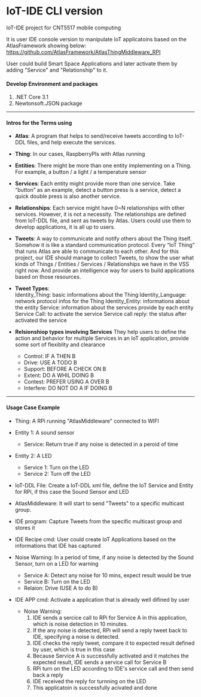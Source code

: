 # IoT-IDE CLI version
IoT-IDE project for CNT5517 mobile computing

It is user IDE console version to manipulate IoT applicatoins based on the AtlasFramework showing below:
https://github.com/AtlasFramework/AtlasThingMiddleware_RPI

User could build Smart Space Applications and later activate them by adding "Service" and "Relationship" to it.

#### Develop Environment and packages
1. .NET Core 3.1
2. Newtonsoft.JSON package

------------


#### Intros for the Terms using

- **Atlas**: A program that helps to send/receive tweets according to IoT-DDL files, and help execute the services.

- **Thing**: In our cases, RaspberryPIs with Atlas running

- **Entities**: There might be more than one entity implementing on a Thing. For example, a button / a light / a temperature sensor

- **Services**: Each entity might provide more than one service. Take “button” as an example, detect a button press is a service, detect a quick double press is also another service.
- **Relationships**: Each service might have 0~N relationships with other services. However, it is not a necessity. The relationships are defined from IoT-DDL file, and sent as tweets by Atlas. Users could use them to develop applications, it is all up to users. 

- **Tweets**: A way to communicate and notify others about the Thing itself. Somehow it is like a standard communication protocol. Every “IoT Thing” that runs Atlas are able to communicate to each other. And for this project, our IDE should manage to collect Tweets, to show the user what kinds of Things / Entities / Services / Relationships we have in the VSS right now. And provide an intelligence way for users to build applications based on those resources.


- **Tweet Types**:  
	Identity_Thing: basic informations about the Thing
	Identity_Language: network protocol infos for the Thing
	Identity_Entity: informations about the entity
	Service: information about the services provide by each entity
	Service Call: to activate the service
	Service call reply: the status after activated the service

- **Relsionshiop types involving Services**
They help users to define the action and behavior for multiple Services in an IoT application, provide some sort of flexiblity and clearance
  - Control: IF A THEN B
  - Drive: USE A TODO B
  - Support: BEFORE A CHECK ON B
  - Extent: DO A WHIL DOING B
  - Contest: PREFER USING A OVER B
  - Interfere: DO NOT DO A IF DOING B

------------


#### Usage Case Example

- Thing: A  RPi running "AtlasMiddleware" connected to WIFI
 - Entity 1: A sound sensor
   - Service: Return true if any noise is detected in a peroid of time
 - Entity 2: A LED
   - Service 1: Turn on the LED
   - Service 2: Turn off the LED

- IoT-DDL File: Create a IoT-DDL xml file, define the IoT Service and Entity for RPi, if this case the Sound Sensor and LED

- AtlasMiddleware: It will start to send "Tweets" to a specific multicast group.

- IDE program: Capture Tweets from the specific multicast group and stores it
  
- IDE Recipe cmd: User could create IoT Applications based on the informations that IDE has captured
 - Noise Warning: In a period of time, if any noise is detected by the Sound Sensor, turn on a LED for warning
   - Service A: Detect any noise for 10 mins, expect result would be true
   - Service B: Turn on the LED
   - Relaion: Drive (USE A to do B)
   
- IDE APP cmd: Activate a application that is already well difined by user
  - Noise Warning: 
    1. IDE sends a sercice call to RPi for Service A in this application, which is noise detection in 10 minutes.
    2. If the any noise is detected, RPi will send a reply tweet back to IDE, specifying a noise is detected.
    3. IDE checks the reply tweet, compare it to expected result defined by user, which is true in this case
    4. Because Service A is successfully activated and it matches the expected result, IDE sends a service call for Service B
    5. RPi turn on the LED according to IDE's service call and then send back a reply
    6. IDE received the reply for turnning on the LED
    7. This applicatoin is successfully acivated and done
    
